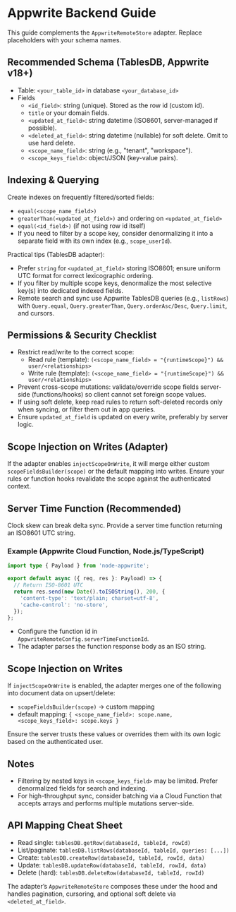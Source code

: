# Appwrite Backend Guide

This guide complements the `AppwriteRemoteStore` adapter. Replace placeholders with your schema names.

## Recommended Schema (TablesDB, Appwrite v18+)

- Table: `<your_table_id>` in database `<your_database_id>`
- Fields
  - `<id_field>`: string (unique). Stored as the row id (custom id).
  - `title` or your domain fields.
  - `<updated_at_field>`: string datetime (ISO8601, server-managed if possible).
  - `<deleted_at_field>`: string datetime (nullable) for soft delete. Omit to use hard delete.
  - `<scope_name_field>`: string (e.g., "tenant", "workspace").
  - `<scope_keys_field>`: object/JSON (key-value pairs).

## Indexing & Querying

Create indexes on frequently filtered/sorted fields:
- `equal(<scope_name_field>)`
- `greaterThan(<updated_at_field>)` and ordering on `<updated_at_field>`
- `equal(<id_field>)` (if not using row id itself)
- If you need to filter by a scope key, consider denormalizing it into a separate field with its own index (e.g., `scope_userId`).

Practical tips (TablesDB adapter):
- Prefer `string` for `<updated_at_field>` storing ISO8601; ensure uniform UTC format for correct lexicographic ordering.
- If you filter by multiple scope keys, denormalize the most selective key(s) into dedicated indexed fields.
 - Remote search and sync use Appwrite TablesDB queries (e.g., `listRows`) with `Query.equal`, `Query.greaterThan`, `Query.orderAsc/Desc`, `Query.limit`, and cursors.

## Permissions & Security Checklist

- Restrict read/write to the correct scope:
  - Read rule (template): `(<scope_name_field> = "{runtimeScope}") && user/<relationships>`
  - Write rule (template): `(<scope_name_field> = "{runtimeScope}") && user/<relationships>`
- Prevent cross-scope mutations: validate/override scope fields server-side (functions/hooks) so client cannot set foreign scope values.
- If using soft delete, keep read rules to return soft-deleted records only when syncing, or filter them out in app queries.
- Ensure `updated_at_field` is updated on every write, preferably by server logic.

## Scope Injection on Writes (Adapter)

If the adapter enables `injectScopeOnWrite`, it will merge either custom `scopeFieldsBuilder(scope)` or the default mapping into writes. Ensure your rules or function hooks revalidate the scope against the authenticated context.

## Server Time Function (Recommended)

Clock skew can break delta sync. Provide a server time function returning an ISO8601 UTC string.

### Example (Appwrite Cloud Function, Node.js/TypeScript)

```ts
import type { Payload } from 'node-appwrite';

export default async ({ req, res }: Payload) => {
  // Return ISO-8601 UTC
  return res.send(new Date().toISOString(), 200, {
    'content-type': 'text/plain; charset=utf-8',
    'cache-control': 'no-store',
  });
};
```

- Configure the function id in `AppwriteRemoteConfig.serverTimeFunctionId`.
- The adapter parses the function response body as an ISO string.

## Scope Injection on Writes

If `injectScopeOnWrite` is enabled, the adapter merges one of the following into document data on upsert/delete:
- `scopeFieldsBuilder(scope)` → custom mapping
- default mapping: `{ <scope_name_field>: scope.name, <scope_keys_field>: scope.keys }`

Ensure the server trusts these values or overrides them with its own logic based on the authenticated user.

## Notes

- Filtering by nested keys in `<scope_keys_field>` may be limited. Prefer denormalized fields for search and indexing.
- For high-throughput sync, consider batching via a Cloud Function that accepts arrays and performs multiple mutations server-side.

## API Mapping Cheat Sheet

- Read single: `tablesDB.getRow(databaseId, tableId, rowId)`
- List/paginate: `tablesDB.listRows(databaseId, tableId, queries: [...])`
- Create: `tablesDB.createRow(databaseId, tableId, rowId, data)`
- Update: `tablesDB.updateRow(databaseId, tableId, rowId, data)`
- Delete (hard): `tablesDB.deleteRow(databaseId, tableId, rowId)`

The adapter’s `AppwriteRemoteStore` composes these under the hood and handles pagination, cursoring, and optional soft delete via `<deleted_at_field>`.
